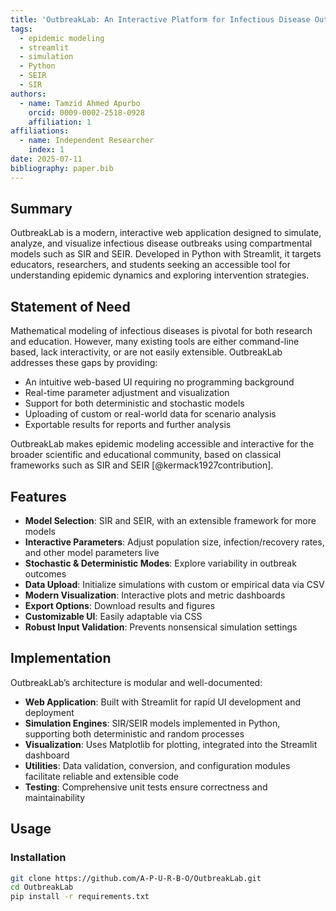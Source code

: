 ```yaml
---
title: 'OutbreakLab: An Interactive Platform for Infectious Disease Outbreak Simulation and Visualization'
tags:
  - epidemic modeling
  - streamlit
  - simulation
  - Python
  - SEIR
  - SIR
authors:
  - name: Tamzid Ahmed Apurbo
    orcid: 0009-0002-2518-0928
    affiliation: 1
affiliations:
  - name: Independent Researcher
    index: 1
date: 2025-07-11
bibliography: paper.bib
---
```


## Summary

OutbreakLab is a modern, interactive web application designed to simulate, analyze, and visualize infectious disease outbreaks using compartmental models such as SIR and SEIR. Developed in Python with Streamlit, it targets educators, researchers, and students seeking an accessible tool for understanding epidemic dynamics and exploring intervention strategies.

## Statement of Need

Mathematical modeling of infectious diseases is pivotal for both research and education. However, many existing tools are either command-line based, lack interactivity, or are not easily extensible. OutbreakLab addresses these gaps by providing:

- An intuitive web-based UI requiring no programming background  
- Real-time parameter adjustment and visualization  
- Support for both deterministic and stochastic models  
- Uploading of custom or real-world data for scenario analysis  
- Exportable results for reports and further analysis  

OutbreakLab makes epidemic modeling accessible and interactive for the broader scientific and educational community, based on classical frameworks such as SIR and SEIR [@kermack1927contribution].

## Features

- **Model Selection**: SIR and SEIR, with an extensible framework for more models  
- **Interactive Parameters**: Adjust population size, infection/recovery rates, and other model parameters live  
- **Stochastic & Deterministic Modes**: Explore variability in outbreak outcomes  
- **Data Upload**: Initialize simulations with custom or empirical data via CSV  
- **Modern Visualization**: Interactive plots and metric dashboards  
- **Export Options**: Download results and figures  
- **Customizable UI**: Easily adaptable via CSS  
- **Robust Input Validation**: Prevents nonsensical simulation settings  

## Implementation

OutbreakLab’s architecture is modular and well-documented:

- **Web Application**: Built with Streamlit for rapid UI development and deployment  
- **Simulation Engines**: SIR/SEIR models implemented in Python, supporting both deterministic and random processes  
- **Visualization**: Uses Matplotlib for plotting, integrated into the Streamlit dashboard  
- **Utilities**: Data validation, conversion, and configuration modules facilitate reliable and extensible code  
- **Testing**: Comprehensive unit tests ensure correctness and maintainability  

## Usage

### Installation

```bash
git clone https://github.com/A-P-U-R-B-O/OutbreakLab.git
cd OutbreakLab
pip install -r requirements.txt
